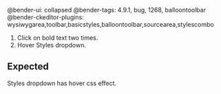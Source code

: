 @bender-ui: collapsed
@bender-tags: 4.9.1, bug, 1268, balloontoolbar
@bender-ckeditor-plugins: wysiwygarea,toolbar,basicstyles,balloontoolbar,sourcearea,stylescombo

1. Click on bold text two times.
1. Hover Styles dropdown.

## Expected
Styles dropdown has hover css effect.
